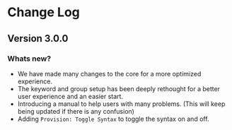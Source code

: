 # Change Log

## Version 3.0.0

### Whats new?

- We have made many changes to the core for a more optimized experience.
- The keyword and group setup has been deeply rethought for a better user experience and an easier start.
- Introducing a manual to help users with many problems. (This will keep being updated if there is any confusion)
- Adding `Provision: Toggle Syntax` to toggle the syntax on and off.
